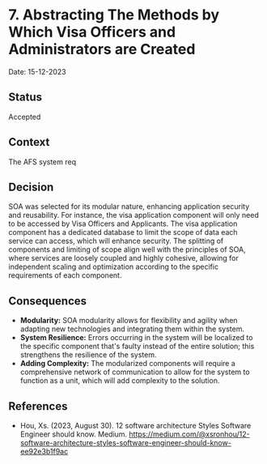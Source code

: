 # 7. Abstracting The Methods by Which Visa Officers and Administrators are Created

Date: 15-12-2023

## Status

Accepted

## Context

The AFS system req

## Decision

SOA was selected for its modular nature, enhancing application security and reusability. For instance, the visa application component will only need to be accessed by Visa Officers and Applicants.
The visa application component has a dedicated database to limit the scope of data each service can access, which will enhance security. The splitting of components and limiting of scope align well
with the principles of SOA, where services are loosely coupled and highly cohesive, allowing for independent scaling and optimization according to the specific requirements of each component.

## Consequences

* **Modularity:** SOA modularity allows for flexibility and agility when adapting new technologies and integrating them within the system.
* **System Resilience:** Errors occurring in the system will be localized to the specific component that's faulty instead of the entire solution; this strengthens the resilience of the system. 
* **Adding Complexity:** The modularized components will require a comprehensive network of communication to allow for the system to function as a unit, which will add complexity to the solution.

## References 

* Hou, Xs. (2023, August 30). 12 software architecture Styles Software Engineer should know. Medium. https://medium.com/@xsronhou/12-software-architecture-styles-software-engineer-should-know-ee92e3b1f9ac 
